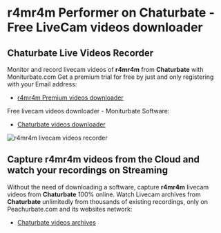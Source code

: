 # r4mr4m Performer on Chaturbate - Free LiveCam videos downloader

## Chaturbate Live Videos Recorder

Monitor and record livecam videos of **r4mr4m** from **Chaturbate** with Moniturbate.com
Get a premium trial for free by just and only registering with your Email address:
* [r4mr4m Premium videos downloader](https://moniturbate.com/request-demo-licence-key.html)

Free livecam videos downloader - Moniturbate Software:
* [Chaturbate videos downloader](https://moniturbate.com/moniturbate-download-software.html)

![r4mr4m livecam videos recorder](https://peachurnet.com/templates/moniturbate-software.png)


## Capture r4mr4m videos from the Cloud and watch your recordings on Streaming

Without the need of downloading a software, capture **r4mr4m** livecam videos from **Chaturbate** 100% online.
Watch Livecam archives from **Chaturbate** unlimitedly from thousands of existing recordings, only on Peachurbate.com and its websites network:
* [Chaturbate videos archives](https://peachurnet.com/)